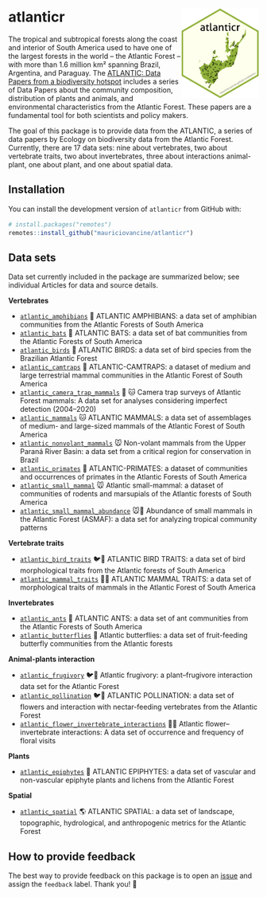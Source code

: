 
# atlanticr <a href='https://lter.github.io/atlanticr/'><img src="hexagon/logo.png" id="home_logo" align="right" height="180"/></a>

The tropical and subtropical forests along the coast and interior of
South America used to have one of the largest forests in the world – the
Atlantic Forest – with more than 1.6 million km² spanning Brazil,
Argentina, and Paraguay. The [ATLANTIC: Data Papers from a biodiversity
hotspot](https://esajournals.onlinelibrary.wiley.com/doi/toc/10.1002/(ISSN)1939-9170.AtlanticPapers)
includes a series of Data Papers about the community composition,
distribution of plants and animals, and environmental characteristics
from the Atlantic Forest. These papers are a fundamental tool for both
scientists and policy makers.

The goal of this package is to provide data from the ATLANTIC, a series
of data papers by Ecology on biodiversity data from the Atlantic Forest.
Currently, there are 17 data sets: nine about vertebrates, two about
vertebrate traits, two about invertebrates, three about interactions
animal-plant, one about plant, and one about spatial data.

## Installation

You can install the development version of `atlanticr` from GitHub with:

``` r
# install.packages("remotes")
remotes::install_github("mauriciovancine/atlanticr")
```

## Data sets

Data set currently included in the package are summarized below; see
individual Articles for data and source details.

**Vertebrates**

- [`atlantic_amphibians`](https://mauriciovancine.github.io/atlanticr/reference/atlantic_amphibians.html)
  :frog: ATLANTIC AMPHIBIANS: a data set of amphibian communities from
  the Atlantic Forests of South America
- [`atlantic_bats`](https://mauriciovancine.github.io/atlanticr/reference/atlantic_bats.html)
  :bat: ATLANTIC BATS: a data set of bat communities from the Atlantic
  Forests of South America
- [`atlantic_birds`](https://mauriciovancine.github.io/atlanticr/reference/atlantic_birds.html)
  :parrot: ATLANTIC BIRDS: a data set of bird species from the Brazilian
  Atlantic Forest
- [`atlantic_camtraps`](https://mauriciovancine.github.io/atlanticr/reference/atlantic_camtraps.html)
  :camera_flash: ATLANTIC-CAMTRAPS: a dataset of medium and large
  terrestrial mammal communities in the Atlantic Forest of South America
- [`atlantic_camera_trap_mammals`](https://mauriciovancine.github.io/atlanticr/reference/atlantic_camera_trap_mammals.html)
  :camera_flash: :cat: Camera trap surveys of Atlantic Forest mammals: A
  data set for analyses considering imperfect detection (2004–2020)
- [`atlantic_mammals`](https://mauriciovancine.github.io/atlanticr/reference/atlantic_mammals.html)
  :cat: ATLANTIC MAMMALS: a data set of assemblages of medium- and
  large-sized mammals of the Atlantic Forest of South America
- [`atlantic_nonvolant_mammals`](https://mauriciovancine.github.io/atlanticr/reference/atlantic_nonvolant_mammals.html)
  :mouse: Non-volant mammals from the Upper Paraná River Basin: a data
  set from a critical region for conservation in Brazil
- [`atlantic_primates`](https://mauriciovancine.github.io/atlanticr/reference/atlantic_primates.html)
  :monkey: ATLANTIC-PRIMATES: a dataset of communities and occurrences
  of primates in the Atlantic Forests of South America
- [`atlantic_small_mammal`](https://mauriciovancine.github.io/atlanticr/reference/atlantic_small_mammal.html)
  :mouse: Atlantic small-mammal: a dataset of communities of rodents and
  marsupials of the Atlantic forests of South America
- [`atlantic_small_mammal_abundance`](https://mauriciovancine.github.io/atlanticr/reference/atlantic_small_mammal_abundance.html)
  :mouse::1234: Abundance of small mammals in the Atlantic Forest
  (ASMAF): a data set for analyzing tropical community patterns

**Vertebrate traits**

- [`atlantic_bird_traits`](https://mauriciovancine.github.io/atlanticr/reference/atlantic_bird_traits.html)
  :bird::straight_ruler: ATLANTIC BIRD TRAITS: a data set of bird
  morphological traits from the Atlantic forests of South America
- [`atlantic_mammal_traits`](https://mauriciovancine.github.io/atlanticr/reference/atlantic_mammal_traits.html)
  :bat::straight_ruler: ATLANTIC MAMMAL TRAITS: a data set of
  morphological traits of mammals in the Atlantic Forest of South
  America

**Invertebrates**

- [`atlantic_ants`](https://mauriciovancine.github.io/atlanticr/reference/atlantic_ants.html)
  :ant: ATLANTIC ANTS: a data set of ant communities from the Atlantic
  Forests of South America
- [`atlantic_butterflies`](https://mauriciovancine.github.io/atlanticr/reference/atlantic_butterflies.html)
  :butterfly: Atlantic butterflies: a data set of fruit-feeding
  butterfly communities from the Atlantic forests

**Animal-plants interaction**

- [`atlantic_frugivory`](https://mauriciovancine.github.io/atlanticr/reference/atlantic_frugivory.html)
  :bird::cherries: Atlantic frugivory: a plant–frugivore interaction
  data set for the Atlantic Forest
- [`atlantic_pollination`](https://mauriciovancine.github.io/atlanticr/reference/atlantic_pollination.html)
  :bird::hibiscus: ATLANTIC POLLINATION: a data set of flowers and
  interaction with nectar-feeding vertebrates from the Atlantic Forest
- [`atlantic_flower_invertebrate_interactions`](https://mauriciovancine.github.io/atlanticr/reference/atlantic_flower_invertebrate_interactions.html)
  :bee::white_flower: Atlantic flower–invertebrate interactions: A data
  set of occurrence and frequency of floral visits

**Plants**

- [`atlantic_epiphytes`](https://mauriciovancine.github.io/atlanticr/reference/atlantic_epiphytes.html)
  :seedling: ATLANTIC EPIPHYTES: a data set of vascular and non-vascular
  epiphyte plants and lichens from the Atlantic Forest

**Spatial**

- [`atlantic_spatial`](https://mauriciovancine.github.io/atlanticr/reference/atlantic_spatial.html)
  :earth_americas: ATLANTIC SPATIAL: a data set of landscape,
  topographic, hydrological, and anthropogenic metrics for the Atlantic
  Forest

## How to provide feedback

The best way to provide feedback on this package is to open an
[issue](https://github.com/mauriciovancine/atlanticr/issues) and assign
the `feedback` label. Thank you! :raised_hands:
